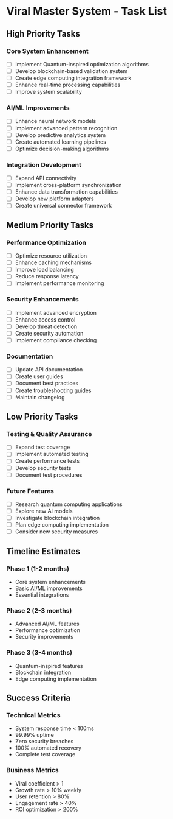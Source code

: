 # Viral Master System - Task List

## High Priority Tasks

### Core System Enhancement
- [ ] Implement Quantum-inspired optimization algorithms
- [ ] Develop blockchain-based validation system
- [ ] Create edge computing integration framework
- [ ] Enhance real-time processing capabilities
- [ ] Improve system scalability

### AI/ML Improvements
- [ ] Enhance neural network models
- [ ] Implement advanced pattern recognition
- [ ] Develop predictive analytics system
- [ ] Create automated learning pipelines
- [ ] Optimize decision-making algorithms

### Integration Development
- [ ] Expand API connectivity
- [ ] Implement cross-platform synchronization
- [ ] Enhance data transformation capabilities
- [ ] Develop new platform adapters
- [ ] Create universal connector framework

## Medium Priority Tasks

### Performance Optimization
- [ ] Optimize resource utilization
- [ ] Enhance caching mechanisms
- [ ] Improve load balancing
- [ ] Reduce response latency
- [ ] Implement performance monitoring

### Security Enhancements
- [ ] Implement advanced encryption
- [ ] Enhance access control
- [ ] Develop threat detection
- [ ] Create security automation
- [ ] Implement compliance checking

### Documentation
- [ ] Update API documentation
- [ ] Create user guides
- [ ] Document best practices
- [ ] Create troubleshooting guides
- [ ] Maintain changelog

## Low Priority Tasks

### Testing & Quality Assurance
- [ ] Expand test coverage
- [ ] Implement automated testing
- [ ] Create performance tests
- [ ] Develop security tests
- [ ] Document test procedures

### Future Features
- [ ] Research quantum computing applications
- [ ] Explore new AI models
- [ ] Investigate blockchain integration
- [ ] Plan edge computing implementation
- [ ] Consider new security measures

## Timeline Estimates

### Phase 1 (1-2 months)
- Core system enhancements
- Basic AI/ML improvements
- Essential integrations

### Phase 2 (2-3 months)
- Advanced AI/ML features
- Performance optimization
- Security improvements

### Phase 3 (3-4 months)
- Quantum-inspired features
- Blockchain integration
- Edge computing implementation

## Success Criteria

### Technical Metrics
- System response time < 100ms
- 99.99% uptime
- Zero security breaches
- 100% automated recovery
- Complete test coverage

### Business Metrics
- Viral coefficient > 1
- Growth rate > 10% weekly
- User retention > 80%
- Engagement rate > 40%
- ROI optimization > 200%

